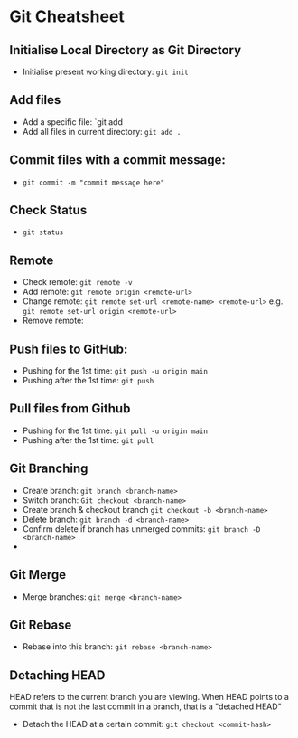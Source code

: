 # Git Cheatsheet

## Initialise Local Directory as Git Directory

- Initialise present working directory: `git init`

## Add files

- Add a specific file: `git add <file-name>
- Add all files in current directory: `git add .`

## Commit files with a commit message:

- `git commit -m "commit message here"`

## Check Status

- `git status`

## Remote

- Check remote: `git remote -v`
- Add remote: `git remote origin <remote-url>`
- Change remote: `git remote set-url <remote-name> <remote-url>`
  e.g. `git remote set-url origin <remote-url>`
- Remove remote:

## Push files to GitHub:

- Pushing for the 1st time: `git push -u origin main`
- Pushing after the 1st time: `git push`

## Pull files from Github

- Pushing for the 1st time: `git pull -u origin main`
- Pushing after the 1st time: `git pull`

## Git Branching

- Create branch: `git branch <branch-name>`
- Switch branch: `Git checkout <branch-name>`
- Create branch & checkout branch `git checkout -b <branch-name>`
- Delete branch: `git branch -d <branch-name>`
- Confirm delete if branch has unmerged commits: `git branch -D <branch-name>`
-

## Git Merge

- Merge branches: `git merge <branch-name>`

## Git Rebase

- Rebase into this branch: `git rebase <branch-name>`

## Detaching HEAD

HEAD refers to the current branch you are viewing.
When HEAD points to a commit that is not the last commit in a branch, that is a "detached HEAD"

- Detach the HEAD at a certain commit: `git checkout <commit-hash>`
